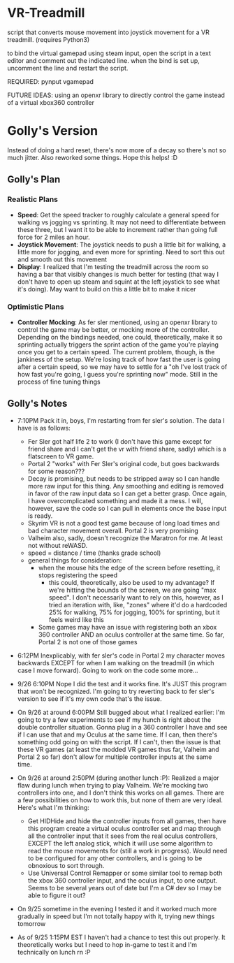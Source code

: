 # VR-Treadmill

script that converts mouse movement into joystick movement for a VR treadmill.
(requires Python3)

to bind the virtual gamepad using steam input, open the script in a text editor and comment out the indicated line. when the bind is set up, uncomment the line and restart the script.

REQUIRED:
pynput
vgamepad

FUTURE IDEAS:
using an openxr library to directly control the game instead of a virtual xbox360 controller

# Golly's Version

Instead of doing a hard reset, there's now more of a decay so there's not so much jitter. Also reworked some things. Hope this helps! :D

## Golly's Plan

### Realistic Plans

- **Speed**: Get the speed tracker to roughly calculate a general speed for walking vs jogging vs sprinting. It may not need to differentiate between these three, but I want it to be able to increment rather than going full force for 2 miles an hour.
- **Joystick Movement**: The joystick needs to push a little bit for walking, a little more for jogging, and even more for sprinting. Need to sort this out and smooth out this movement
- **Display**: I realized that I'm testing the treadmill across the room so having a bar that visibly changes is much better for testing (that way I don't have to open up steam and squint at the left joystick to see what it's doing). May want to build on this a little bit to make it nicer

### Optimistic Plans

- **Controller Mocking**: As fer sler mentioned, using an openxr library to control the game may be better, or mocking more of the controller. Depending on the bindings needed, one could, theoretically, make it so sprinting actually triggers the sprint action of the game you're playing once you get to a certain speed. The current problem, though, is the jankiness of the setup. We're losing track of how fast the user is going after a certain speed, so we may have to settle for a "oh I've lost track of how fast you're going, I guess you're sprinting now" mode. Still in the process of fine tuning things

## Golly's Notes

- 7:10PM Pack it in, boys, I'm restarting from fer sler's solution. The data I have is as follows:

  - Fer Sler got half life 2 to work (I don't have this game except for friend share and I can't get the vr with friend share, sadly) which is a flatscreen to VR game.
  - Portal 2 "works" with Fer Sler's original code, but goes backwards for some reason???
  - Decay is promising, but needs to be stripped away so I can handle more raw input for this thing. Any smoothing and editing is removed in favor of the raw input data so I can get a better grasp. Once again, I have overcomplicated something and made it a mess. I will, however, save the code so I can pull in elements once the base input is ready.
  - Skyrim VR is not a good test game because of long load times and bad character movement overall. Portal 2 is very promising
  - Valheim also, sadly, doesn't recognize the Maratron for me. At least not without reWASD.
  - speed = distance / time (thanks grade school)
  - general things for consideration:
    - when the mouse hits the edge of the screen before resetting, it stops registering the speed
      - this could, theoretically, also be used to my advantage? If we're hitting the bounds of the screen, we are going "max speed". I don't necessarily want to rely on this, however, as I tried an iteration with, like, "zones" where it'd do a hardcoded 25% for walking, 75% for jogging, 100% for sprinting, but it feels weird like this
    - Some games may have an issue with registering both an xbox 360 controller AND an oculus controller at the same time. So far, Portal 2 is not one of those games

- 6:12PM Inexplicably, with fer sler's code in Portal 2 my character moves backwards EXCEPT for when I am walking on the treadmill (in which case I move forward). Going to work on the code some more...
- 9/26 6:10PM Nope I did the test and it works fine. It's JUST this program that won't be recognized. I'm going to try reverting back to fer sler's version to see if it's my own code that's the issue.
- On 9/26 at around 6:00PM Still bugged about what I realized earlier: I'm going to try a few experiments to see if my hunch is right about the double controller situation. Gonna plug in a 360 controller I have and see if I can use that and my Oculus at the same time. If I can, then there's something odd going on with the script. If I can't, then the issue is that these VR games (at least the modded VR games thus far, Valheim and Portal 2 so far) don't allow for multiple controller inputs at the same time.
- On 9/26 at around 2:50PM (during another lunch :P): Realized a major flaw during lunch when trying to play Valheim. We're mocking two controllers into one, and I don't think this works on all games. There are a few possibilities on how to work this, but none of them are very ideal. Here's what I'm thinking:
  - Get HIDHide and hide the controller inputs from all games, then have this program create a virtual oculus controller set and map through all the controller input that it sees from the real oculus controllers, EXCEPT the left analog stick, which it will use some algorithm to read the mouse movements for (still a work in progress). Would need to be configured for any other controllers, and is going to be obnoxious to sort through.
  - Use Universal Control Remapper or some similar tool to remap both the xbox 360 controller input, and the oculus input, to one output. Seems to be several years out of date but I'm a C# dev so I may be able to figure it out?
- On 9/25 sometime in the evening I tested it and it worked much more gradually in speed but I'm not totally happy with it, trying new things tomorrow
- As of 9/25 1:15PM EST I haven't had a chance to test this out properly. It theoretically works but I need to hop in-game to test it and I'm technically on lunch rn :P
